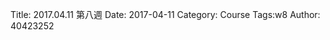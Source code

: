 Title: 2017.04.11 第八週
Date: 2017-04-11
Category: Course
Tags:w8
Author: 40423252

<!-- PELICAN_END_SUMMARY -->
